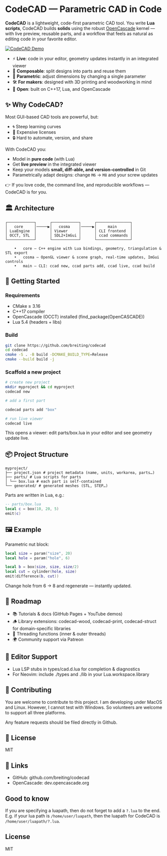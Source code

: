 # CodeCAD — Parametric CAD in Code

**CodeCAD** is a lightweight, code-first parametric CAD tool.
You write **Lua scripts**, CodeCAD builds **solids** using the robust [OpenCascade](https://www.opencascade.com/) kernel — with live preview, reusable parts, and a workflow that feels as natural as editing code in your favorite editor.

[![CodeCAD Demo](https://img.youtube.com/vi/xyIz4Y3gc14/hqdefault.jpg)](https://www.youtube.com/watch?v=xyIz4Y3gc14)

- ⚡ **Live**: code in your editor, geometry updates instantly in an integrated viewer
- 🧩 **Composable**: split designs into parts and reuse them
- 📐 **Parametric**: adjust dimensions by changing a single parameter
- 🛠 **For makers**: designed with 3D printing and woodworking in mind
- 🌱 **Open**: built on C++17, Lua, and OpenCascade

## ✨ Why CodeCAD?

Most GUI-based CAD tools are powerful, but:

- 🌀 Steep learning curves
- 💸 Expensive licenses
- 🔒 Hard to automate, version, and share

With CodeCAD you:

- Model in **pure code** (with Lua)
- Get **live preview** in the integrated viewer
- Keep your models **small, diff-able, and version-controlled** in Git
- Parametrically adapt designs: change `M6` → `M8` and your screw updates

👉 If you love code, the command line, and reproducible workflows — CodeCAD is for you.

## 🏛 Architecture

```text
┌────────────┐      ┌────────────┐      ┌───────────────┐
│   core     │─────▶│   cosma    │─────▶│     main      │
│ LuaEngine  │      │ Viewer     │      │ CLI frontend  │
│ OCCT, STL  │      │ SDL2+ImGui │      │ ccad commands │
└────────────┘      └────────────┘      └───────────────┘

	•	core — C++ engine with Lua bindings, geometry, triangulation & STL export
	•	cosma — OpenGL viewer & scene graph, real-time updates, ImGui controls
	•	main — CLI: ccad new, ccad parts add, ccad live, ccad build
```

## 🚀 Getting Started

### Requirements

- CMake ≥ 3.16
- C++17 compiler
- OpenCascade (OCCT) installed (find_package(OpenCASCADE))
- Lua 5.4 (headers + libs)

### Build

```bash
git clone https://github.com/breiting/codecad
cd codecad
cmake -S . -B build -DCMAKE_BUILD_TYPE=Release
cmake --build build -j
```

### Scaffold a new project

```bash
# create new project
mkdir myproject && cd myproject
codecad new

# add a first part

codecad parts add "box"

# run live viewer
codecad live
```

This opens a viewer: edit parts/box.lua in your editor and see geometry update live.

## 📦 Project Structure

```text
myproject/
├── project.json # project metadata (name, units, workarea, parts…)
├── parts/ # Lua scripts for parts
│ └── box.lua # each part is self-contained
└── generated/ # generated meshes (STL, STEP…)
```

Parts are written in Lua, e.g.:

```lua
-- parts/box.lua
local c = box(10, 20, 5)
emit(c)
```

## 🖼 Example

Parametric nut block:

```lua
local size = param("size", 20)
local hole = param("hole", 6)

local b = box(size, size, size/2)
local cut = cylinder(hole, size)
emit(difference(b, cut))
```

Change hole from 6 → 8 and regenerate — instantly updated.

## 🌱 Roadmap

- 📚 Tutorials & docs (GitHub Pages + YouTube demos)
- 🪵 Library extensions: codecad-wood, codecad-print, codecad-struct for domain-specific libraries
- 🔩 Threading functions (inner & outer threads)
- 🌍 Community support via Patreon

## 📖 Editor Support

- Lua LSP stubs in types/cad.d.lua for completion & diagnostics
- For Neovim: include ./types and ./lib in your Lua.workspace.library

## 🤝 Contributing

You are welcome to contribute to this project. I am developing under MacOS and Linux. However, I cannot test with Windows. So volunteers are welcome to support all three platforms.

Any feature requests should be filed directly in Github.

## 📜 License

MIT

## 🔗 Links

- GitHub: github.com/breiting/codecad
- OpenCascade: dev.opencascade.org

## Good to know

If you are specifying a luapath, then do not forget to add a `?.lua` to the end.
E.g. if your lua path is `/home/user/luapath`, then the luapath for CodeCAD is `/home/user/luapath/?.lua`.

## License

MIT

